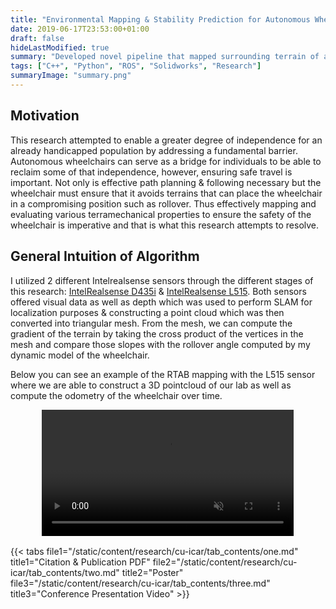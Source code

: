 ```yaml
---
title: "Environmental Mapping & Stability Prediction for Autonomous Wheelchair"
date: 2019-06-17T23:53:00+01:00
draft: false
hideLastModified: true
summary: "Developed novel pipeline that mapped surrounding terrain of autonomous wheelchair and predicted stability in order to avoid rollover."
tags: ["C++", "Python", "ROS", "Solidworks", "Research"]
summaryImage: "summary.png"
---
```


<style>
.button {
  border: none;
  color: white;
  padding: 4px 32px;
  text-align: center;
  text-decoration: none;
  display: inline-block;
  font-size: 16px;
  margin: 4px 2px;
  transition-duration: 0.4s;
  cursor: pointer;
}

.button1 {
  background-color: white;
  color: black;
  border: 2px solid #4CAF50;
}

.button1:hover {
  background-color: #4CAF50;
  color: white;
}

.button2 {
  background-color: white;
  color: black;
  border: 2px solid #008CBA;
}

.button2:hover {
  background-color: #008CBA;
  color: white;
}

</style>


## Motivation

This research attempted to enable a greater degree of independence for an already handicapped population by addressing a fundamental barrier. Autonomous wheelchairs can serve as a bridge for individuals to be able to reclaim some of that independence, however, ensuring safe travel is important. Not only is effective path planning & following necessary but the wheelchair must ensure that it avoids terrains that can place the wheelchair in a compromising position such as rollover. Thus effectively mapping and evaluating various terramechanical properties to ensure the safety of the wheelchair is imperative and that is what this research attempts to resolve.

## General Intuition of Algorithm

I utilized 2 different Intelrealsense sensors through the different stages of this research: [IntelRealsense D435i](https://www.intelrealsense.com/depth-camera-d435i/) & [IntelRealsense L515](https://www.intelrealsense.com/lidar-camera-l515/). Both sensors offered visual data as well as depth which was used to perform SLAM for localization purposes & constructing a point cloud which was then converted into triangular mesh. From the mesh, we can compute the gradient of the terrain by taking the cross product of the vertices in the mesh and compare those slopes with the rollover angle computed by my dynamic model of the wheelchair.

Below you can see an example of the RTAB mapping with the L515 sensor where we are able to construct a 3D pointcloud of our lab as well as compute the odometry of the wheelchair over time.
<div align = "center">
<video width=80% controls muted = "false" autoplay>
    <source src="/static/cu-icar/mapping.mp4" type="video/mp4">
    Your browser does not support the video tag.  
</video>
</div>

<br>
{{< tabs
    file1="/static/content/research/cu-icar/tab_contents/one.md" title1="Citation & Publication PDF"
    file2="/static/content/research/cu-icar/tab_contents/two.md" title2="Poster"
    file3="/static/content/research/cu-icar/tab_contents/three.md" title3="Conference Presentation Video"
>}}

